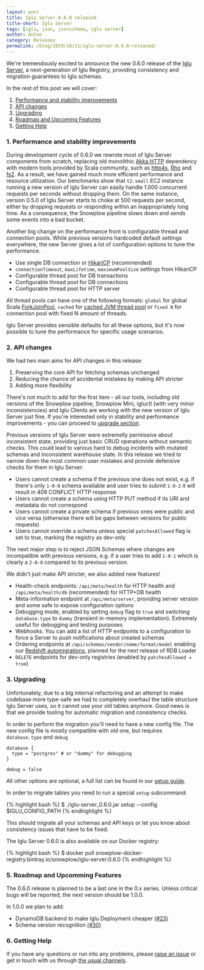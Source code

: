 ```yaml
---
layout: post
title: Iglu Server 0.6.0 released
title-short: Iglu Server
tags: [iglu, json, jsonschema, iglu server]
author: Anton
category: Releases
permalink: /blog/2019/10/11/iglu-server-0.6.0-released/
---
```


We're tremendously excited to announce the new 0.6.0 release of the [Iglu Server][iglu-server], a next-generation of Iglu Registry, providing consistency and migration guarantees to Iglu schemas.

In the rest of this post we will cover:

1. [Performance and stability improvements](#performance)
2. [API changes](#api-changes)
3. [Upgrading](#upgrading)
4. [Roadmap and Upcoming Features](#roadmap)
5. [Getting Help](#help)

<!--more-->

<h3 id="performance">1. Performance and stability improvements</h3>

During development cycle of 0.6.0 we rewrote most of Iglu Server components from scratch, replacing old monolithic [Akka HTTP][akka-http] dependency with modern tools provided by Scala community, such as [http4s][http4s], [Rho][rho] and [fs2][fs2].
As a result, we have gained much more efficient performance and resource utilization.
Our benchmarks show that `t2.small` EC2 instance running a new version of Iglu Server can easily handle 1.000 concurrent requests per seconds without dropping them.
On the same instance, version 0.5.0 of Iglu Server starts to choke at 500 requests per second, either by dropping requests or responding within an inappropriately long time. As a consequence, the Snowplow pipeline slows down and sends some events into a bad bucket.

Another big change on the performance front is configurable thread and connection pools.
While previous versions hardcoded default settings everywhere, the new Server gives a lot of configuration options to tune the performance.

* Use single DB connection or [HikariCP][hikaricp] (recommended)
* `connectionTimeout`, `maxLifetime`, `maximumPoolSize` settings from HikariCP
* Configurable thread pool for DB transactions
* Configurable thread pool for DB connections
* Configurable thread pool for HTTP server

All thread pools can have one of the following formats: `global` for global Scala [ForkJoinPool][fork-join-pool], `cached` for [cached JVM thread pool][cached-thread-pool] or `fixed N` for connection pool with fixed N amount of threads.

Iglu Server provides sensible defaults for all these options, but it's now possible to tune the performance for specific usage scenarios.

<h3 id="api-changes">2. API changes</h3>

We had two main aims for API changes in this release:

1. Preserving the core API for fetching schemas unchanged
2. Reducing the chance of accidental mistakes by making API stricter
3. Adding more flexibility

There's not much to add for the first item - all our tools, including old versions of the Snowplow pipeline, Snowplow Mini, igluctl (with very minor inconsistencies) and Iglu Clients are working with the new version of Iglu Server just fine.
If you're interested only in stability and performance improvements - you can proceed to [upgrade section](#upgrading).

Previous versions of Iglu Server were extremelly permissive about inconsistent state, providing just basic CRUD operations without semantic checks.
This could lead to various hard to debug incidents with mutated schemas and inconsistent warehouse state.
In this release we tried to narrow down the most common user mistakes and provide defensive checks for them in Iglu Server:

* Users cannot create a schema if the previous one does not exist, e.g. if there's only `1-0-0` schema available and user tries to submit `1-0-2` it will result in 409 CONFLICT HTTP response
* Users cannot create a schema using HTTP PUT method if its URI and metadata do not correspond
* Users cannot create a private schema if previous ones were public and vice versa (otherwise there will be gaps between versions for public requests)
* Users cannot override a schema unless special `patchesAllowed` flag is set to true, marking the registry as dev-only

The next major step is to reject JSON Schemas where changes are incompatible with previous versions, e.g. if a user tries to add `1-0-1` which is clearly a `2-0-0` compared to its previous version.

We didn't just make API stricter, we also added new features!

* Health-check endpoints: `/api/meta/health` for HTTP health and `/api/meta/health/db` (recommended) for HTTP+DB health
* Meta-information endpoint at `/api/meta/server`, providing server version and some safe to expose configuration options
* Debugging mode, enabled by setting `debug` flag to `true` and switching `database.type` to `dummy` (transient in-memory implementation). Extremely useful for debugging and testing purposes
* Webhooks. You can add a list of HTTP endpoints to a configuration to force a Server to push notifications about created schemas
* Ordering endpoints at `/api/schemas/vendor/name/format/model` enabling our [Redshift automigrations][automigrations-rfc], planned for the next release of RDB Loader
* `DELETE` endpoints for dev-only registries (enabled by `patchesAllowed = true`)

<h3 id="upgrading">3. Upgrading</h3>

Unfortunately, due to a big internal refactoring and an attempt to make codebase more type-safe we had to completely overhaul the table structure Iglu Server uses, so it cannot use your old tables anymore.
Good news is that we provide tooling for automatic migration and consistency checks.

In order to perform the migration you'll need to have a new config file.
The new config file is mostly compatible with old one, but requires `database.type` and `debug`

```
database {
  type = "postgres" # or "dummy" for debugging
}

debug = false
```

All other options are optional, a full list can be found in our [setup guide][setup-guide].

In order to migrate tables you need to run a special `setup` subcommand:

{% highlight bash %}
$ ./iglu-server_0.6.0.jar setup --config $IGLU_CONFIG_PATH
{% endhighlight %}

This should migrate all your schemas and API keys or let you know about consistency issues that have to be fixed.

The Iglu Server 0.6.0 is also available on our Docker registry:

{% highlight bash %}
$ docker pull snowplow-docker-registry.bintray.io/snowplow/iglu-server:0.6.0
{% endhighlight %}

<h3 id="roadmap">5. Roadmap and Upcomming Features</h3>

The 0.6.0 release is planned to be a last one in the 0.x series. Unless critical bugs will be reported, the next version should be 1.0.0.

In 1.0.0 we plan to add:

* DynamoDB backend to make Iglu Deployment cheaper [(#23)][issue-23]
* Schema version recognition [(#30)][issue-30]

<h3 id="help">6. Getting Help</h3>

If you have any questions or run into any problems, please [raise an issue][issues] or get in touch with us through [the usual channels][talk-to-us].

[iglu-server]: https://github.com/snowplow-incubator/iglu-server

[akka-http]: https://doc.akka.io/docs/akka-http/current/index.html
[http4s]: https://github.com/http4s/http4s
[rho]: https://github.com/http4s/rho
[fs2]: https://fs2.io/
[hikaricp]: https://github.com/brettwooldridge/HikariCP
[fork-join-pool]: https://docs.oracle.com/javase/8/docs/api/java/util/concurrent/ForkJoinPool.html
[cached-thread-pool]: https://docs.oracle.com/javase/8/docs/api/java/util/concurrent/Executors.html#newCachedThreadPool--

[automigrations-rfc]: https://discourse.snowplowanalytics.com/t/redshift-automatic-table-migrations-rfc/2555

[setup-guide]: https://github.com/snowplow/iglu/wiki/Setting-up-an-Iglu-Server

[issue-23]: https://github.com/snowplow-incubator/iglu-server/issues/23
[issue-30]: https://github.com/snowplow-incubator/iglu-server/issues/30

[issues]: https://github.com/snowplow-incubator/iglu-server/issues
[talk-to-us]: https://github.com/snowplow/snowplow/wiki/Talk-to-us
